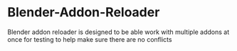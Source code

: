 # Blender-Addon-Reloader
Blender addon reloader is designed to be able work with multiple addons at once for testing to help make sure there are no conflicts
